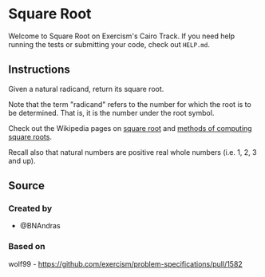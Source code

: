 # Square Root

Welcome to Square Root on Exercism's Cairo Track.
If you need help running the tests or submitting your code, check out `HELP.md`.

## Instructions

Given a natural radicand, return its square root.

Note that the term "radicand" refers to the number for which the root is to be determined.
That is, it is the number under the root symbol.

Check out the Wikipedia pages on [square root][square-root] and [methods of computing square roots][computing-square-roots].

Recall also that natural numbers are positive real whole numbers (i.e. 1, 2, 3 and up).

[square-root]: https://en.wikipedia.org/wiki/Square_root
[computing-square-roots]: https://en.wikipedia.org/wiki/Methods_of_computing_square_roots

## Source

### Created by

- @BNAndras

### Based on

wolf99 - https://github.com/exercism/problem-specifications/pull/1582